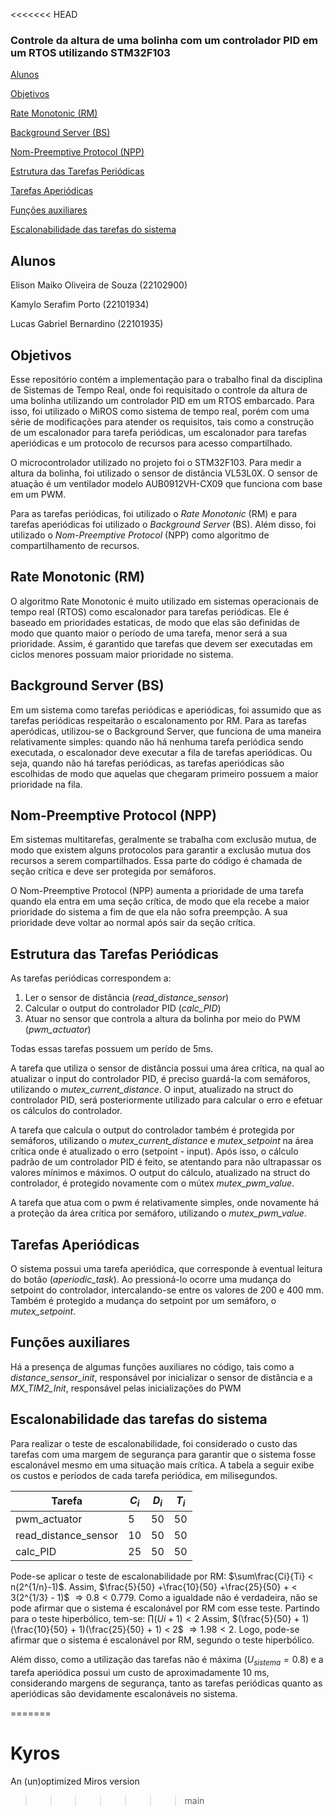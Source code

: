 <<<<<<< HEAD
### Controle da altura de uma bolinha com um controlador PID em um RTOS utilizando STM32F103

[Alunos](#alunos)

[Objetivos](#objetivos)

[Rate Monotonic (RM)](#rate-monotonic-rm)

[Background Server (BS)](#background-server-bs)

[Nom-Preemptive Protocol (NPP)](#nom-preemptive-protocol-npp)

[Estrutura das Tarefas Periódicas](#estrutura-das-tarefas-periódicas)

[Tarefas Aperiódicas](#tarefas-aperiódicas)

[Funções auxiliares](#funções-auxiliares)

[Escalonabilidade das tarefas do sistema](#escalonabilidade-das-tarefas-do-sistema)

## Alunos

Elison Maiko Oliveira de Souza (22102900)

Kamylo Serafim Porto (22101934)

Lucas Gabriel Bernardino (22101935)

## Objetivos

Esse repositório contém a implementação para o trabalho final da disciplina de Sistemas de Tempo Real, onde foi requisitado o controle da altura de uma bolinha utilizando um controlador PID em um RTOS embarcado. Para isso, foi utilizado o MiROS como sistema de tempo real, porém com uma série de modificações para atender os requisitos, tais como a construção de um escalonador para tarefa periódicas, um escalonador para tarefas aperiódicas e um protocolo de recursos para acesso compartilhado. 

O microcontrolador utilizado no projeto foi o STM32F103. Para medir a altura da bolinha, foi utilizado o sensor de distância VL53L0X. O sensor de atuação é um ventilador modelo AUB0912VH-CX09 que funciona com base em um PWM.

Para as tarefas periódicas, foi utilizado o *Rate Monotonic* (RM) e para tarefas aperiódicas foi utilizado o *Background Server* (BS). Além disso, foi utilizado o *Nom-Preemptive Protocol* (NPP) como algoritmo de compartilhamento de recursos. 

## Rate Monotonic (RM)
O algoritmo Rate Monotonic é muito utilizado em sistemas operacionais de tempo real (RTOS) como escalonador para tarefas periódicas. Ele é baseado em prioridades estaticas, de modo que elas são definidas de modo que quanto maior o período de uma tarefa, menor será a sua prioridade. Assim, é garantido que tarefas que devem ser executadas em ciclos menores possuam maior prioridade no sistema.

## Background Server (BS)
Em um sistema como tarefas periódicas e aperiódicas, foi assumido que as tarefas periódicas respeitarão o escalonamento por RM. Para as tarefas aperódicas, utilizou-se o Background Server, que funciona de uma maneira relativamente simples: quando não há nenhuma tarefa periódica sendo executada, o escalonador deve executar a fila de tarefas aperiódicas. Ou seja, quando não há tarefas periódicas, as tarefas aperiódicas são escolhidas de modo que aquelas que chegaram primeiro possuem a maior prioridade na fila.

## Nom-Preemptive Protocol (NPP)
Em sistemas multitarefas, geralmente se trabalha com exclusão mutua, de modo que existem alguns protocolos para garantir a exclusão mutua dos recursos a serem compartilhados. Essa parte do código é chamada de seção crítica e deve ser protegida por semáforos. 

O Nom-Preemptive Protocol (NPP) aumenta a prioridade de uma tarefa quando ela entra em uma seção crítica, de modo que ela recebe a maior prioridade do sistema a fim de que ela não sofra preempção. A sua prioridade deve voltar ao normal após sair da seção crítica. 

## Estrutura das Tarefas Periódicas
As tarefas periódicas correspondem a:
  1.   Ler o sensor de distância (*read_distance_sensor*)
  2.   Calcular o output do controlador PID (*calc_PID*)
  3.   Atuar no sensor que controla a altura da bolinha por meio do PWM (*pwm_actuator*)
   
Todas essas tarefas possuem um perído de 5ms.    

A tarefa que utiliza o sensor de distância possui uma área crítica, na qual ao atualizar o input do controlador PID, é preciso guardá-la com semáforos, utilizando o *mutex_current_distance*. O input, atualizado na struct do controlador PID, será posteriormente utilizado para calcular o erro e efetuar os cálculos do controlador.

A tarefa que calcula o output do controlador também é protegida por semáforos, utilizando o *mutex_current_distance* e *mutex_setpoint* na área crítica onde é atualizado o erro (setpoint - input). Após isso, o cálculo padrão de um controlador PID é feito, se atentando para não ultrapassar os valores mínimos e máximos. O output do cálculo, atualizado na struct do controlador, é protegido novamente com o mútex *mutex_pwm_value*.    

A tarefa que atua com o pwm é relativamente simples, onde novamente há a proteção da área crítica por semáforo, utilizando o *mutex_pwm_value*.   


## Tarefas Aperiódicas

O sistema possui uma tarefa aperiódica, que corresponde à eventual leitura do botão (*aperiodic_task*). Ao pressioná-lo ocorre uma mudança do setpoint do controlador, intercalando-se entre os valores de 200 e 400 mm. Também é protegido a mudança do setpoint por um semáforo, o *mutex_setpoint*. 

## Funções auxiliares

Há a presença de algumas funções auxiliares no código, tais como a *distance_sensor_init*, responsável por inicializar o sensor de distância e a *MX_TIM2_Init*, responsável pelas inicializações do PWM

## Escalonabilidade das tarefas do sistema

Para realizar o teste de escalonabilidade, foi considerado o custo das tarefas com uma margem de segurança para garantir que o sistema fosse escalonável mesmo em uma situação mais crítica. A tabela a seguir exibe os custos e períodos de cada tarefa periódica, em milisegundos.

| Tarefa    | $C_{i}$ | $D_{i}$ | $T_{i}$ |
|--------|-------  |-------  |-----    |
| pwm_actuator      | 5       | 50      | 50      | 
| read_distance_sensor      | 10      | 50      | 50      |
| calc_PID       | 25      | 50      | 50      |

Pode-se aplicar o teste de escalonabilidade por RM: $\sum\frac{Ci}{Ti} < n(2^{1/n}-1)$.
Assim, $\frac{5}{50} +\frac{10}{50} +\frac{25}{50} + < 3(2^{1/3} - 1)$ $\Rightarrow 0.8 < 0.779$. Como a igualdade não é verdadeira, não se pode afirmar que o sistema é escalonável por RM com esse teste. 
Partindo para o teste hiperbólico, tem-se:  $\prod (Ui +1) < 2$
Assim, $(\frac{5}{50} + 1)(\frac{10}{50} + 1)(\frac{25}{50} + 1) < 2$ $\Rightarrow 1.98 < 2$. Logo, pode-se afirmar que o sistema é escalonável por RM, segundo o teste hiperbólico.

Além disso, como a utilização das tarefas não é máxima ($U_{sistema} = 0.8$) e a tarefa aperiódica possui um custo de aproximadamente 10 ms, considerando margens de segurança, tanto as tarefas periódicas quanto as aperiódicas são devidamente escalonáveis no sistema.

=======
# Kyros
An (un)optimized Miros version
>>>>>>> main
